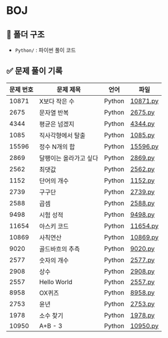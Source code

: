# BOJ

## 📂 폴더 구조
- `Python/` : 파이썬 풀이 코드

## ✅ 문제 풀이 기록
| 문제 번호 | 문제 제목 | 언어 | 파일 |
|----------|----------|------|------|
| 10871 | X보다 작은 수 | Python | [10871.py](Python/10871.py) |
| 2675 | 문자열 반복 | Python | [2675.py](Python/2675.py) |
| 4344 | 평균은 넘겠지 | Python | [4344.py](Python/4344.py) |
| 1085 | 직사각형에서 탈출 | Python | [1085.py](Python/1085.py) |
| 15596 | 정수 N개의 합 | Python | [15596.py](Python/15596.py) |
| 2869 | 달팽이는 올라가고 싶다 | Python | [2869.py](Python/2869.py) |
| 2562 | 최댓값 | Python | [2562.py](Python/2562.py) |
| 1152 | 단어의 개수 | Python | [1152.py](Python/1152.py) |
| 2739 | 구구단 | Python | [2739.py](Python/2739.py) |
| 2588 | 곱셈 | Python | [2588.py](Python/2588.py) |
| 9498 | 시험 성적 | Python | [9498.py](Python/9498.py) |
| 11654 | 아스키 코드 | Python | [11654.py](Python/11654.py) |
| 10869 | 사칙연산 | Python | [10869.py](Python/10869.py) |
| 9020 | 골드바흐의 추측 | Python | [9020.py](Python/9020.py) |
| 2577 | 숫자의 개수 | Python | [2577.py](Python/2577.py) |
| 2908 | 상수 | Python | [2908.py](Python/2908.py) |
| 2557 | Hello World | Python | [2557.py](Python/2557.py) |
| 8958 | OX퀴즈 | Python | [8958.py](Python/8958.py) |
| 2753 | 윤년 | Python | [2753.py](Python/2753.py) |
| 1978 | 소수 찾기 | Python | [1978.py](Python/1978.py) |
| 10950 | A+B - 3 | Python | [10950.py](Python/10950.py) |

